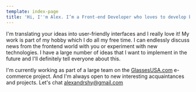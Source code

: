 ```yaml
---
template: index-page
title: 'Hi, I''m Alex. I’m a Front-end Developer who loves to develop beautiful things'
---
```

I'm translating your ideas into user-friendly interfaces and I really love it! My work is part of my hobby which I do all my free time. I can endlessly discuss news from the frontend world with you or experiment with new technologies. I have a large number of ideas that I want to implement in the future and I'll definitely tell everyone about this.

I'm currently working as part of a large team on the [GlassesUSA.com](https://www.glassesusa.com/) e-commerce project. And I'm always open to new interesting acquaintances and projects. Let's chat [alexandrshy@gmail.com](alexandrshy@gmail.com)
